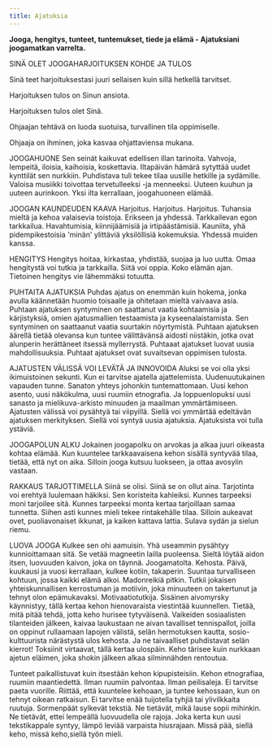 ```yaml
---
title: Ajatuksia
---
```


**Jooga, hengitys, tunteet, tuntemukset, tiede ja elämä - Ajatuksiani joogamatkan varrelta.**

SINÄ OLET JOOGAHARJOITUKSEN KOHDE JA TULOS

Sinä teet harjoituksestasi juuri sellaisen kuin sillä hetkellä tarvitset.

Harjoituksen tulos on Sinun ansiota.

Harjoituksen tulos olet Sinä.

Ohjaajan tehtävä on luoda suotuisa, turvallinen tila oppimiselle.

Ohjaaja on ihminen, joka kasvaa ohjattaviensa mukana. 

JOOGAHUONE
Sen seinät kaikuvat edellisen illan tarinoita.
Vahvoja, lempeitä, iloisia, kaihoisia, koskettavia.
Iltapäivän hämärä sytyttää uudet kynttilät sen nurkkiin.
Puhdistava tuli tekee tilaa uusille hetkille ja sydämille.
Valoisa musiikki toivottaa tervetulleeksi -ja menneeksi.
Uuteen kuuhun ja uuteen aurinkoon.
Yksi ilta kerrallaan, joogahuoneen elämää.

JOOGAN KAUNDEUDEN KAAVA
Harjoitus. Harjoitus. Harjoitus.
Tuhansia mieltä ja kehoa valaisevia toistoja.
Erikseen ja yhdessä.
Tarkkailevan egon tarkkailua.
Havahtumisia, kiinnijäämisiä ja irtipäästämisiä.
Kauniita, yhä pidempikestoisia 'minän' ylittäviä yksilöllisiä kokemuksia.
Yhdessä muiden kanssa.


HENGITYS
Hengitys hoitaa, kirkastaa, yhdistää, suojaa ja luo uutta.
Omaa hengitystä voi tutkia ja tarkkailla.
Siitä voi oppia. Koko elämän ajan.
Tietoinen hengitys vie lähemmäksi totuutta.

PUHTAITA AJATUKSIA
Puhdas ajatus on enemmän kuin hokema, jonka avulla käännetään huomio toisaalle ja ohitetaan mieltä vaivaava asia.
Puhtaan ajatuksen syntyminen on saattanut vaatia kohtaamisia ja kärjistyksiä, omien ajatusmallien testaamista ja kyseenalaistamista.
Sen syntyminen on saattaanut vaatia suurtakin nöyrtymistä.
Puhtaan ajatuksen äärellä tietää olevansa kun tuntee välittävänsä aidosti niistäkin, jotka ovat alunperin herättäneet itsessä myllerrystä.
Puhtaaat ajatukset luovat uusia mahdollisuuksia.
Puhtaat ajatukset ovat suvaitsevan oppimisen tulosta.

AJATUSTEN VÄLISSÄ VOI LEVÄTÄ JA INNOVOIDA
Aluksi se voi olla yksi ikimuistoinen sekunti.
Kun ei tarvitse ajatella ajattelemista.
Uudenuutukainen vapauden tunne.
Sanaton yhteys johonkin tuntemattomaan.
Uusi kehon asento, uusi näkökulma, uusi ruumiin etnografia.
Ja loppuenlopuksi uusi sanasto ja mielikuva-arkisto minuuden ja maailman ymmärtämiseen.
Ajatusten välissä voi pysähtyä tai viipyillä.
Siellä voi ymmärtää edeltävän ajatuksen merkityksen.
Siellä voi syntyä uusia ajatuksia.
Ajatuksista voi tulla ystäviä. 

JOOGAPOLUN ALKU
Jokainen joogapolku on arvokas ja alkaa juuri oikeasta kohtaa elämää.
Kun kuuntelee tarkkaavaisena kehon sisällä syntyvää tilaa, tietää, että nyt on aika. 
Silloin jooga kutsuu luokseen, ja ottaa avosylin vastaan.

RAKKAUS TARJOTTIMELLA
Siinä se olisi.
Siinä se on ollut aina.
Tarjotinta voi erehtyä luulemaan häkiksi.
Sen koristeita kahleiksi.
Kunnes tarpeeksi moni tarjoilee sitä.
Kunnes tarpeeksi monta kertaa tarjoillaan samaa tunnetta.
Siihen asti kunnes mieli tekee rintakehälle tilaa.
Silloin aukeavat ovet,
puoliavonaiset ikkunat,
ja kaiken kattava lattia.
Sulava sydän ja sielun riemu.

LUOVA JOOGA
Kulkee sen ohi aamuisin. Yhä useammin pysähtyy kunnioittamaan sitä. Se vetää magneetin lailla puoleensa. Sieltä löytää aidon itsen, luovuuden kaivon, joka on täynnä. Joogamatolta. Kehosta. Päivä, kuukausi ja vuosi kerrallaan, kulkee kotiin, takaperin. Suuntaa turvalliseen kohtuun, jossa kaikki elämä alkoi. Madonreikiä pitkin. Tutkii jokaisen yhteiskunnallisen kerrostuman ja motiivin, joka minuuteen on takertunut ja tehnyt olon epämukavaksi. Motivaatiotutkija. Sisäinen aivomyrsky käynnistyy, tällä kertaa kehon hienovaraista viestintää kuunnellen. Tietää, mitä pitää tehdä, jotta keho hurisee tytyväisenä. Vaikeiden sosiaalisten tilanteiden jälkeen, kaivaa laukustaan ne aivan tavalliset tennispallot, joilla on oppinut rullaamaan lapojen välistä, selän hermotuksen kautta, sosio-kulttuurista närästystä ulos kehosta. Ja ne taivaalliset puhdistavat selän kierrot! Toksiinit virtaavat, tällä kertaa ulospäin. Keho tärisee kuin nurkkaan ajetun eläimen, joka shokin jälkeen alkaa silminnähden rentoutua.

Tunteet paikallistuvat kuin itsestään kehon kipupisteisiin. Kehon etnografiaa, ruumiin maantiedettä. Ilman ruumiin palvontaa. Ilman peilisaleja. Ei tarvitse paeta vuorille. Riittää, että kuuntelee kehoaan, ja tuntee kehossaan, kun on tehnyt oikean ratkaisun. Ei tarvitse enää tuijotella tyhjiä tai ylivilkkaita ruutuja. Sormenpäät sylkevät tekstiä. Ne tietävät, mikä lause sopii mihinkin. Ne tietävät, ettei lempeällä luovuudella ole rajoja. Joka kerta kun uusi tekstikappale syntyy, lämpö leviää varpaista hiusrajaan. Missä pää, siellä keho, missä keho,siellä työn mieli.
